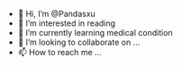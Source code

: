 - 👋 Hi, I’m @Pandasxu
- 👀 I’m interested in reading
- 🌱 I’m currently learning medical condition
- 💞️ I’m looking to collaborate on ...
- 📫 How to reach me ...

<!---
Pandasxu/Pandasxu is a ✨ special ✨ repository because its `README.md` (this file) appears on your GitHub profile.
You can click the Preview link to take a look at your changes.
--->
